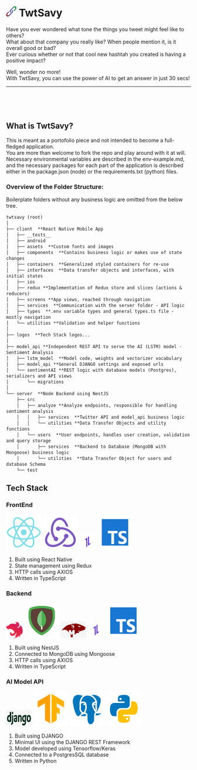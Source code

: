 # <img src="./logos/logo_no_borders.svg" width="28px" height="28px"> TwtSavy 

Have you ever wondered what tone the things you tweet might feel like to others?  
What about that company you really like? When people mention it, is it overall good or bad?  
Ever curious whether or not that cool new hashtah you created is having a positive impact?  

Well, wonder no more!  
With TwtSavy, you can use the power of AI to get an answer in just 30 secs!  

<hr>
<br><br><br>

## What is TwtSavy?

This is meant as a portofolio piece and not intended to become a full-fledged application.  
You are more than welcome to fork the repo and play around with it at will. Necessary environmental variables are described in the env-example.md, and the necessary packages for each part of the application is described either in the package.json (node) or the requirements.txt (python) files.

### Overview of the Folder Structure:
Boilerplate folders without any business logic are omitted from the below tree.  
```
twtsavy (root)  
│
├── client  **React Native Mobile App  
│   ├── __tests__
│   ├── android  
│   ├── assets  **Custom fonts and images
│   ├── components  **Contains business logic or makes use of state changes
│   ├── containers  **Generalized styled containers for re-use
│   ├── interfaces  **Data transfer objects and interfaces, with initial states
│   ├── ios  
│   ├── redux **Implementation of Redux store and slices (actions & reducers)
│   ├── screens **App views, reached through navigation
│   ├── services  **Communication with the server folder - API logic
│   ├── types  **.env variable types and general types.ts file - mostly navigation
│   └── utilities **Validation and helper functions
│
├── logos  **Tech Stack logos...
│
├── model_api **Independent REST API to serve the AI (LSTM) model - Sentiment Analysis
│   ├── lstm_model  **Model code, weights and vectorizer vocabulary
│   ├── model_api **General DJANGO settings and exposed urls
│   └── sentimentAI **REST logic with database models (Postgres), serializers and API views
│       └── migrations  
│
└── server  **Node Backend using NestJS
    ├── src  
    │   ├── analyze **Analyze endpoints, responsible for handling sentiment analysis
    │   │   ├── services  **Twitter API and model_api business logic
    │   │   └── utilities **Data Transfer Objects and utility functions
    │   └── users  **User endpoints, handles user creation, validation and query storage
    │       ├── services  **Backend to Database (MongoDB with Mongoose) business logic
    │       └── utilities  **Data Transfer Object for users and database Schema
    └── test  
```

## Tech Stack
### FrontEnd
<img src="./logos/icons8-react-native.svg"> <img src="./logos/icons8-redux.svg"> <img src="./logos/axios.png" width="45px" height="45px"> <img src="./logos/icons8-typescript.svg"> 

1. Built using React Native 
2. State management using Redux
3. HTTP calls using AXIOS
4. Written in TypeScript

### Backend
<img src="./logos/nestjs.png" width="45px" height="45px"> <img src="./logos/icons8-mongodb.svg"> <img src="./logos/mongoose.png" width="70px" height="45px"> <img src="./logos/axios.png" width="45px" height="45px"> <img src="./logos/icons8-typescript.svg"> 

1. Built using NestJS
2. Connected to MongoDB using Mongoose
3. HTTP calls using AXIOS
4. Written in TypeScript

### AI Model API
<img src="./logos/django.png" width="70px" height="45px"> <img src="./logos/icons8-tensorflow.svg"> <img src="./logos/icons8-postgresql.svg"> <img src="./logos/icons8-python.svg"> 

1. Built using DJANGO
2. Minimal UI using the DJANGO REST Framework
3. Model developed using Tensorflow/Keras
4. Connected to a PostgresSQL database
5. Written in Python